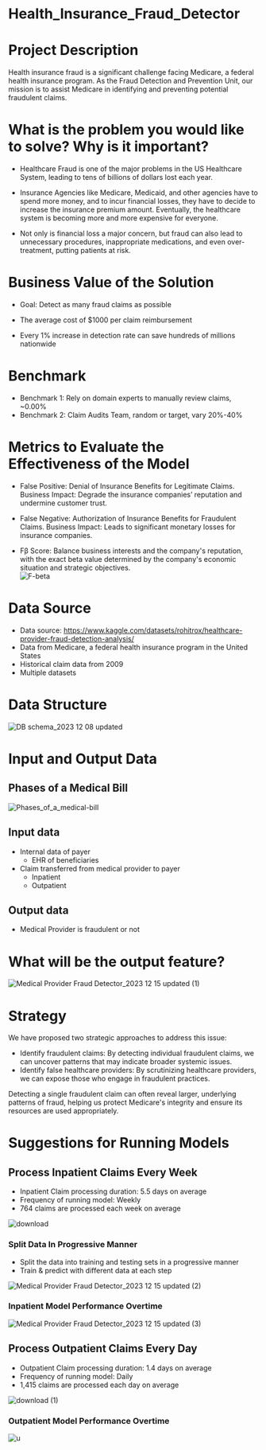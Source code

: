 # Health_Insurance_Fraud_Detector

# Project Description
Health insurance fraud is a significant challenge facing Medicare, a federal health insurance program. As the Fraud Detection and Prevention Unit, our mission is to assist Medicare in identifying and preventing potential fraudulent claims.

# What is the problem you would like to solve? Why is it important?
- Healthcare Fraud is one of the major problems in the US Healthcare System, leading to tens of billions of dollars lost each year.  

- Insurance Agencies like Medicare, Medicaid, and other agencies have to spend more money, and to incur financial losses, they have to decide to increase the insurance premium amount. Eventually, the healthcare system is becoming more and more expensive for everyone.

- Not only is financial loss a major concern, but fraud can also lead to unnecessary procedures, inappropriate medications, and even over-treatment, putting patients at risk. 

# Business Value of the Solution
- Goal: Detect as many fraud claims as possible

- The average cost of $1000 per claim reimbursement

- Every 1% increase in detection rate can save hundreds of millions nationwide



# Benchmark
- Benchmark 1: Rely on domain experts to manually review claims, ~0.00%
- Benchmark 2: Claim Audits Team, random or target, vary 20%-40%

# Metrics to Evaluate the Effectiveness of the Model
- False Positive: Denial of Insurance Benefits for Legitimate Claims.
Business Impact: Degrade the insurance companies’ reputation and undermine customer trust.

- False Negative: Authorization of Insurance Benefits for Fraudulent Claims.
Business Impact: Leads to significant monetary losses for insurance companies.

- Fβ Score: Balance business interests and the company's reputation, with the exact beta value determined by the company's economic situation and strategic objectives.\
![F-beta](https://github.com/LynnSynuo/Health_Insurance_Fraud_Detector/assets/117470609/29bc7671-97bb-4b67-9941-51d06db1e96b)



# Data Source
- Data source: https://www.kaggle.com/datasets/rohitrox/healthcare-provider-fraud-detection-analysis/ 
- Data from Medicare, a federal health insurance program in the United States
- Historical claim data from 2009
- Multiple datasets

# Data Structure
![DB schema_2023 12 08 updated](https://github.com/LynnSynuo/Health_Insurance_Fraud_Detector/assets/117470609/9742dade-8258-4131-9d1d-e0b1c0eb75d0)


# Input and Output Data
## Phases of a Medical Bill

![Phases_of_a_medical-bill](https://github.com/LynnSynuo/Health_Insurance_Fraud_Detector/assets/117470609/dd0591c5-c8f3-4720-9b24-ea2b638a9047)
## Input data
- Internal data of payer
  - EHR of beneficiaries
- Claim transferred from medical provider to payer
  - Inpatient
  - Outpatient

## Output data
- Medical Provider is fraudulent or not


# What will be the output feature?
![Medical Provider Fraud Detector_2023 12 15 updated (1)](https://github.com/LynnSynuo/Health_Insurance_Fraud_Detector/assets/117470609/785a5171-9ff7-4839-b296-b50ca69d428c)

# Strategy
We have proposed two strategic approaches to address this issue:
- Identify fraudulent claims: By detecting individual fraudulent claims, we can uncover patterns that may indicate broader systemic issues.
- Identify false healthcare providers: By scrutinizing healthcare providers, we can expose those who engage in fraudulent practices.

Detecting a single fraudulent claim can often reveal larger, underlying patterns of fraud, helping us protect Medicare's integrity and ensure its resources are used appropriately.

# Suggestions for Running Models
## Process Inpatient Claims Every Week
- Inpatient Claim processing duration: 5.5 days on average
- Frequency of running model: Weekly
- 764 claims are processed each week on average

![download](https://github.com/LynnSynuo/Health_Insurance_Fraud_Detector/assets/117470609/49cad5ed-1528-43ee-a34b-2862552f0d5f)

### Split Data In Progressive Manner
- Split the data into training and testing sets in a progressive manner 
- Train & predict with different data at each step

![Medical Provider Fraud Detector_2023 12 15 updated (2)](https://github.com/LynnSynuo/Health_Insurance_Fraud_Detector/assets/117470609/71338fc9-689e-45f4-9779-169edfe9e650)

### Inpatient Model Performance Overtime

![Medical Provider Fraud Detector_2023 12 15 updated (3)](https://github.com/LynnSynuo/Health_Insurance_Fraud_Detector/assets/117470609/c8acbd74-2e33-4f3b-a044-79fdb766f9f7)

## Process Outpatient Claims Every Day
- Outpatient Claim processing duration: 1.4 days on average
- Frequency of running model: Daily
- 1,415 claims are processed each day on average

![download (1)](https://github.com/LynnSynuo/Health_Insurance_Fraud_Detector/assets/117470609/71c4d7be-998e-41c0-a9e2-7ee53c2a1b89)

### Outpatient Model Performance Overtime

![u](https://github.com/LynnSynuo/Health_Insurance_Fraud_Detector/assets/117470609/0a8122f9-5507-436b-915d-8084a0570143)

